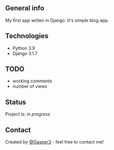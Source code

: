 ## General info
My first app writen in Django. It's simple blog app.

## Technologies
* Python 3.9
* Django 3.1.7

## TODO
* working comments
* number of views

## Status
Project is: _in progress_

## Contact
Created by [@Gasper3](https://github.com/Gasper3) - feel free to contact me!
